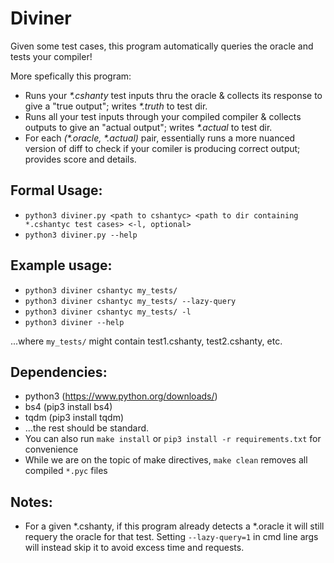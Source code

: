 # Diviner
Given some test cases, this program automatically queries the oracle and tests your compiler!

More spefically this program:
* Runs your *\*.cshanty* test inputs thru the oracle & collects its response to give a "true output"; writes *\*.truth* to test dir.
* Runs all your test inputs through your compiled compiler & collects outputs to give an "actual output"; writes *\*.actual* to test dir.
* For each *(\*.oracle, \*.actual)* pair, essentially runs a more nuanced version of diff to check if your comiler is producing correct output; provides score and details.       

## Formal Usage:
* `python3 diviner.py <path to cshantyc> <path to dir containing *.cshantyc test cases> <-l, optional>`
* `python3 diviner.py --help`

## Example usage:
* `python3 diviner cshantyc my_tests/`
* `python3 diviner cshantyc my_tests/ --lazy-query`
* `python3 diviner cshantyc my_tests/ -l`
* `python3 diviner --help`
    
...where `my_tests/` might contain test1.cshanty, test2.cshanty, etc.
    
## Dependencies:
* python3 (https://www.python.org/downloads/)
* bs4 (pip3 install bs4)
* tqdm (pip3 install tqdm)
* ...the rest should be standard.
* You can also run `make install` or `pip3 install -r requirements.txt` for convenience
* While we are on the topic of make directives, `make clean` removes all compiled `*.pyc` files
    
    
## Notes:
* For a given *.cshanty, if this program already detects a *.oracle it will still requery the oracle for that test. Setting `--lazy-query=1` in cmd line args will instead skip it to avoid excess time and requests.
